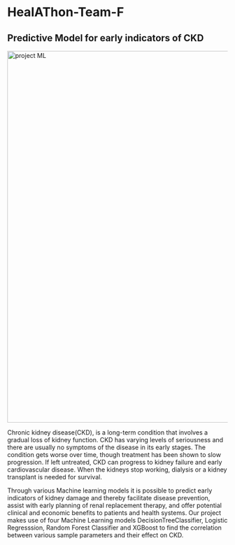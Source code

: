 # HealAThon-Team-F
## Predictive Model for early indicators of CKD

<img width="851" alt="project ML" src="https://user-images.githubusercontent.com/66158938/223807535-f1ec58ac-38a0-4508-9991-5d1ecfe34bc6.png">

Chronic kidney disease(CKD), is a long-term condition that involves a gradual loss of kidney function. CKD has varying levels of seriousness and there are usually no symptoms of the disease in its early stages.  The condition gets worse over time, though treatment has been shown to slow progression. If left untreated, CKD can progress to kidney failure and early cardiovascular disease. When the kidneys stop working, dialysis or a kidney transplant is needed for survival.
	
Through various Machine learning models it is possible to predict early indicators of kidney damage and thereby facilitate disease prevention, assist with early planning of renal replacement therapy, and offer potential clinical and economic benefits to patients and health systems. Our project makes use of four Machine Learning models DecisionTreeClassifier, Logistic Regresssion, Random Forest Classifier and XGBoost to find the correlation between various sample parameters and their effect on CKD.

